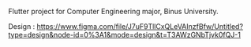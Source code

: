 Flutter project for Computer Engineering major, Binus University.

Design : https://www.figma.com/file/J7uF9TllCxQLeVAInzfBfw/Untitled?type=design&node-id=0%3A1&mode=design&t=T3AWzGNbTjvk0fQJ-1
